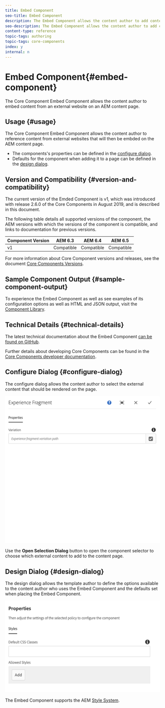 ```yaml
---
title: Embed Component
seo-title: Embed Component
description: The Embed Component allows the content author to add content from an external website to a page.
seo-description: The Embed Component allows the content author to add content from an external website to a page.
content-type: reference
topic-tags: authoring
topic-tags: core-components
index: y
internal: n
---
```

# Embed Component{#embed-component}

The Core Component Embed Component allows the content author to embed content from an external website on an AEM content page.

## Usage {#usage}

The Core Component Embed Component allows the content author to reference content from external websites that will then be embded on the AEM content page.

* The components's properties can be defined in the [configure dialog](#configure-dialog).
* Defaults for the component when adding it to a page can be defined in the [design dialog](#design-dialog).

## Version and Compatibility {#version-and-compatibility}

The current version of the Emded Component is v1, which was introduced with release 2.6.0 of the Core Components in August 2019, and is described in this document.

The following table details all supported versions of the component, the AEM versions with which the versions of the component is compatible, and links to documentation for previous versions.

|Component Version|AEM 6.3|AEM 6.4|AEM 6.5|
|--- |--- |--- |---|
|v1|Compatible|Compatible|Compatible|

For more information about Core Component versions and releases, see the document [Core Components Versions](versions.md).

## Sample Component Output {#sample-component-output}

To experience the Embed Component as well as see examples of its configuration options as well as HTML and JSON output, visit the [Component Library](http://opensource.adobe.com/aem-core-wcm-components/library/embed.html).

## Technical Details {#technical-details}

The latest technical documentation about the Embed Component [can be found on GitHub](https://github.com/adobe/aem-core-wcm-components/tree/master/content/src/content/jcr_root/apps/core/wcm/components/embed/v1/embed).

Further details about developing Core Components can be found in the [Core Components developer documentation](developing.md).

## Configure Dialog {#configure-dialog}

The configure dialog allows the content author to select the external content that should be rendered on the page.

![](assets/screen-shot-2019-08-23-10.49.21.png)

Use the **Open Selection Dialog** button to open the component selector to choose which external content to add to the content page.

## Design Dialog {#design-dialog}

The design dialog allows the template author to define the options available to the content author who uses the Embed Component and the defaults set when placing the Embed Component.

![](assets/screen-shot-2019-08-23-10.48.36.png)

The Embed Component supports the AEM [Style System](authoring.md#component-styling).
